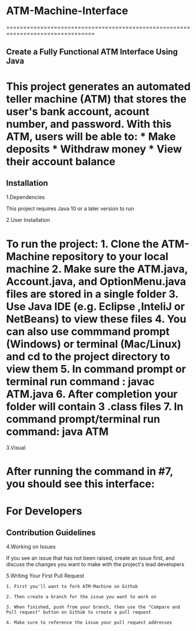 # ATM-Machine-Interface
================================================================================

## Create a Fully Functional ATM Interface Using Java

This project generates an automated teller machine (ATM) that stores the user's bank account, acount number, and password. With this ATM, users will be able to:
    * Make deposits
    * Withdraw money
    * View their account balance 
================================================================================

## Installation

1.Dependencies

This project requires Java 10 or a later version to run

2.User Installation

To run the project:
    1. Clone the ATM-Machine repository to your local machine
    2. Make sure the ATM.java, Account.java, and OptionMenu.java files are stored in a single folder
    3. Use Java IDE (e.g. Eclipse ,InteliJ or NetBeans) to view these files
    4. You can also use commmand prompt (Windows) or terminal (Mac/Linux) and cd to the project directory to view them
    5. In command prompt or terminal run command : javac ATM.java
    6. After completion your folder will contain 3 .class files
    7. In command prompt/terminal run command: java ATM
================================================================================

3.Visual

After running the command in #7, you should see this interface:
================================================================================

# For Developers

## Contribution Guidelines

4.Working on Issues

If you see an issue that has not been raised, create an issue first, and discuss the changes you want to make with the project's lead developers

5.Writing Your First Pull Request

    1. First you'll want to fork ATM-Machine on Github

    2. Then create a branch for the issue you want to work on

    3. When finished, push from your branch, then use the "Compare and Pull request" button on Github to create a pull request

    4. Make sure to reference the issue your pull request addresses
